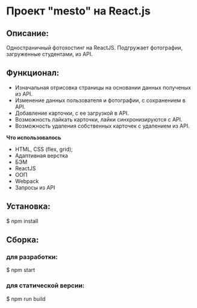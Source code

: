 # Проект "mesto" на React.js

## Описание:
Одностраничный фотохостинг на ReactJS. Подгружает фотографии, загруженные студентами, из API.

## Функционал: 
* Изначальная отрисовка страницы на основании данных полученых из API.
* Изменение данных пользователя и фотографии, с сохранением в API.
* Добавление карточки, с ее загрузкой в API.
* Возможность лайкать карточки, лайки синхронизируются с API.
* Возможность удаления собственных карточек с удалением из API.

**Что использовалось**
* HTML, CSS (flex, grid);
* Адаптивная верстка
* БЭМ
* ReactJS
* ООП
* Webpack
* Запросы из API


## Установка:

$ npm install

## Сборка:
### для разработки:
$ npm start
### для статической версии:
$ npm run build
